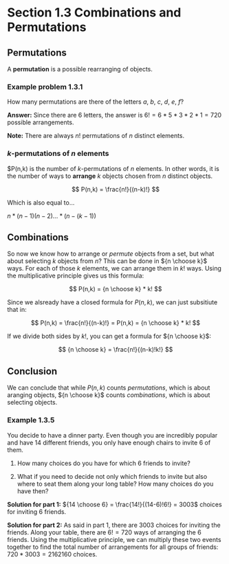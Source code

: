 # Section 1.3 Combinations and Permutations

## Permutations

A **permutation** is a possible rearranging of objects.

### Example problem 1.3.1

How many permutations are there of the letters $a$, $b$, $c$, $d$, $e$, $f$?

**Answer:** Since there are 6 letters, the answer is $6! = 6*5*3*2*1 = 720$ possible arrangements.

**Note:** There are always $n!$ permutations of $n$ distinct elements.

### $k$-permutations of $n$ elements

$P(n,k) is the number of $k$-permutations of $n$ elements. In other words, it is the number of ways to **arrange** $k$ objects chosen from $n$ distinct objects.

$$
P(n,k) = \frac{n!}{(n-k)!}
$$

Which is also equal to...

$n*(n-1)(n-2)...*(n-(k-1))$

## Combinations

So now we know how to arrange or *permute* objects from a set, but what about selecting $k$ objects from $n$? This can be done in ${n \choose k}$ ways. For each of those $k$ elements, we can arrange them in $k!$ ways. Using the multiplicative principle gives us this formula:

$$
P(n,k) = {n \choose k} * k!
$$

Since we alsready have a closed formula for $P(n,k)$, we can just subsitiute that in:

$$
P(n,k) = \frac{n!}{(n-k)!} = P(n,k) = {n \choose k} * k!
$$

If we divide both sides by $k!$, you can get a formula for ${n \choose k}$:

$$
{n \choose k} = \frac{n!}{(n-k)!k!}
$$

## Conclusion

We can conclude that while $P(n,k)$ counts *permutations*, which is about aranging objects, ${n \choose k}$ counts *combinations*, which is about selecting objects.

### Example 1.3.5

You decide to have a dinner party. Even though you are incredibly popular and have 14 different friends, you only have enough chairs to invite 6 of them.

1. How many choices do you have for which 6 friends to invite?

2. What if you need to decide not only which friends to invite but also where to seat them along your long table? How many choices do you have then?

**Solution for part 1:** ${14 \choose 6} = \frac{14!}{(14-6)!6!} = 3003$ choices for inviting 6 friends.

**Solution for part 2:** As said in part 1, there are $3003$ choices for inviting the friends. Along your table, there are $6! = 720$ ways of arranging the 6 friends. Using the multiplicative principle, we can multiply these two events together to find the total number of arrangements for all groups of friends: $720 * 3003 = 2162160$ choices.
